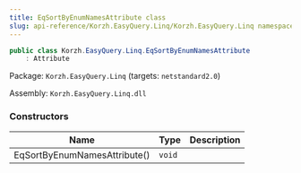 ```yaml
---
title: EqSortByEnumNamesAttribute class
slug: api-reference/Korzh.EasyQuery.Linq/Korzh.EasyQuery.Linq namespace/eqsortbyenumnamesattribute-class
---
```



```csharp
public class Korzh.EasyQuery.Linq.EqSortByEnumNamesAttribute
    : Attribute

```
Package: `Korzh.EasyQuery.Linq` (targets: `netstandard2.0`)

Assembly: `Korzh.EasyQuery.Linq.dll`

### Constructors

| Name | Type | Description | 
| --- | --- | --- | 
| EqSortByEnumNamesAttribute() | `void` |  |